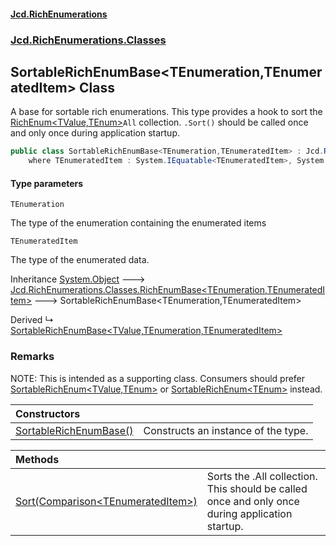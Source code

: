 #### [Jcd.RichEnumerations](index.md 'index')

### [Jcd.RichEnumerations.Classes](Jcd.RichEnumerations.Classes.md 'Jcd.RichEnumerations.Classes')

## SortableRichEnumBase<TEnumeration,TEnumeratedItem> Class

A base for sortable rich enumerations. This type provides a hook to sort the [RichEnum&lt;TValue,TEnum&gt;](RichEnum_TValue,TEnum_.md 'Jcd.RichEnumerations.Classes.RichEnum<TValue,TEnum>')`All` collection.
`.Sort()` should be called once and only once during application startup.

```csharp
public class SortableRichEnumBase<TEnumeration,TEnumeratedItem> : Jcd.RichEnumerations.Classes.RichEnumBase<TEnumeration, TEnumeratedItem>
    where TEnumeratedItem : System.IEquatable<TEnumeratedItem>, System.IComparable<TEnumeratedItem>
```

#### Type parameters

<a name='Jcd.RichEnumerations.Classes.SortableRichEnumBase_TEnumeration,TEnumeratedItem_.TEnumeration'></a>

`TEnumeration`

The type of the enumeration containing the enumerated items

<a name='Jcd.RichEnumerations.Classes.SortableRichEnumBase_TEnumeration,TEnumeratedItem_.TEnumeratedItem'></a>

`TEnumeratedItem`

The type of the enumerated data.

Inheritance [System.Object](https://docs.microsoft.com/en-us/dotnet/api/System.Object 'System.Object') &#129106; [Jcd.RichEnumerations.Classes.RichEnumBase&lt;](RichEnumBase_TEnumeration,TEnumeratedItem_.md 'Jcd.RichEnumerations.Classes.RichEnumBase<TEnumeration,TEnumeratedItem>')[TEnumeration](SortableRichEnumBase_TEnumeration,TEnumeratedItem_.md#Jcd.RichEnumerations.Classes.SortableRichEnumBase_TEnumeration,TEnumeratedItem_.TEnumeration 'Jcd.RichEnumerations.Classes.SortableRichEnumBase<TEnumeration,TEnumeratedItem>.TEnumeration')[,](RichEnumBase_TEnumeration,TEnumeratedItem_.md 'Jcd.RichEnumerations.Classes.RichEnumBase<TEnumeration,TEnumeratedItem>')[TEnumeratedItem](SortableRichEnumBase_TEnumeration,TEnumeratedItem_.md#Jcd.RichEnumerations.Classes.SortableRichEnumBase_TEnumeration,TEnumeratedItem_.TEnumeratedItem 'Jcd.RichEnumerations.Classes.SortableRichEnumBase<TEnumeration,TEnumeratedItem>.TEnumeratedItem')[&gt;](RichEnumBase_TEnumeration,TEnumeratedItem_.md 'Jcd.RichEnumerations.Classes.RichEnumBase<TEnumeration,TEnumeratedItem>') &#129106; SortableRichEnumBase<TEnumeration,TEnumeratedItem>

Derived
&#8627; [SortableRichEnumBase&lt;TValue,TEnumeration,TEnumeratedItem&gt;](SortableRichEnumBase_TValue,TEnumeration,TEnumeratedItem_.md 'Jcd.RichEnumerations.Classes.SortableRichEnumBase<TValue,TEnumeration,TEnumeratedItem>')

### Remarks

NOTE: This is intended as a supporting class. Consumers should prefer [SortableRichEnum&lt;TValue,TEnum&gt;](SortableRichEnum_TValue,TEnum_.md 'Jcd.RichEnumerations.Classes.SortableRichEnum<TValue,TEnum>')
or [SortableRichEnum&lt;TEnum&gt;](SortableRichEnum_TEnum_.md 'Jcd.RichEnumerations.Classes.SortableRichEnum<TEnum>') instead.

| Constructors                                                                                                                                                                                                    |                                     |
|:----------------------------------------------------------------------------------------------------------------------------------------------------------------------------------------------------------------|:------------------------------------|
| [SortableRichEnumBase()](SortableRichEnumBase_TEnumeration,TEnumeratedItem_.SortableRichEnumBase().md 'Jcd.RichEnumerations.Classes.SortableRichEnumBase<TEnumeration,TEnumeratedItem>.SortableRichEnumBase()') | Constructs an instance of the type. |

| Methods                                                                                                                                                                                                                                                 |                                                                                                 |
|:--------------------------------------------------------------------------------------------------------------------------------------------------------------------------------------------------------------------------------------------------------|:------------------------------------------------------------------------------------------------|
| [Sort(Comparison&lt;TEnumeratedItem&gt;)](SortableRichEnumBase_TEnumeration,TEnumeratedItem_.Sort.TOzF27BY8iszV8hdMOLrmA.md 'Jcd.RichEnumerations.Classes.SortableRichEnumBase<TEnumeration,TEnumeratedItem>.Sort(System.Comparison<TEnumeratedItem>)') | Sorts the .All collection. This should be called once and only once during application startup. |
